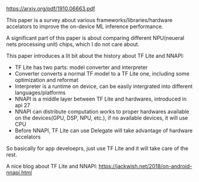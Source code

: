 https://arxiv.org/pdf/1910.06663.pdf

This paper is a survey about various frameworks/libraries/hardware accelators to improve the on-device ML inference performance.

A significant part of this paper is about comparing different NPU(neueral nets processing unit) chips, which I do not care about.

This paper introduces a lit bit about the history about TF Lite and NNAPI:

*   TF Lite has two parts: model converter and interpreter
*   Converter converts a normal TF model to a TF Lite one, including some optimization and reformat
*   Interpreter is a runtime on device, can be easily intergrated into different languages/platforms
*   NNAPI is a middle layer between TF Lite and hardwares, introduced in api 27
*   NNAPI can distribute computation works to proper hardwares available on the devices(GPU, DSP, NPU, etc.), if no available devices, it will use CPU
*   Before NNAPI, TF Lite can use Delegate will take advantage of hardware accelators

So basically for app develoeprs, just use TF Lite and it will take care of the rest.

A nice blog about TF Lite and NNAPI: https://jackwish.net/2018/on-android-nnapi.html
